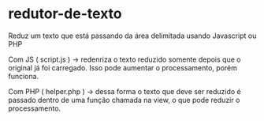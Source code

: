 # redutor-de-texto

Reduz um texto que está passando da área delimitada usando Javascript ou PHP

Com JS ( script.js ) -> redenriza o texto reduzido somente depois que o original já foi carregado. Isso pode aumentar o processamento, porém funciona.

Com PHP ( helper.php ) -> dessa forma o texto que deve ser reduzido é passado dentro de uma função chamada na view, o que pode reduzir o processamento.


